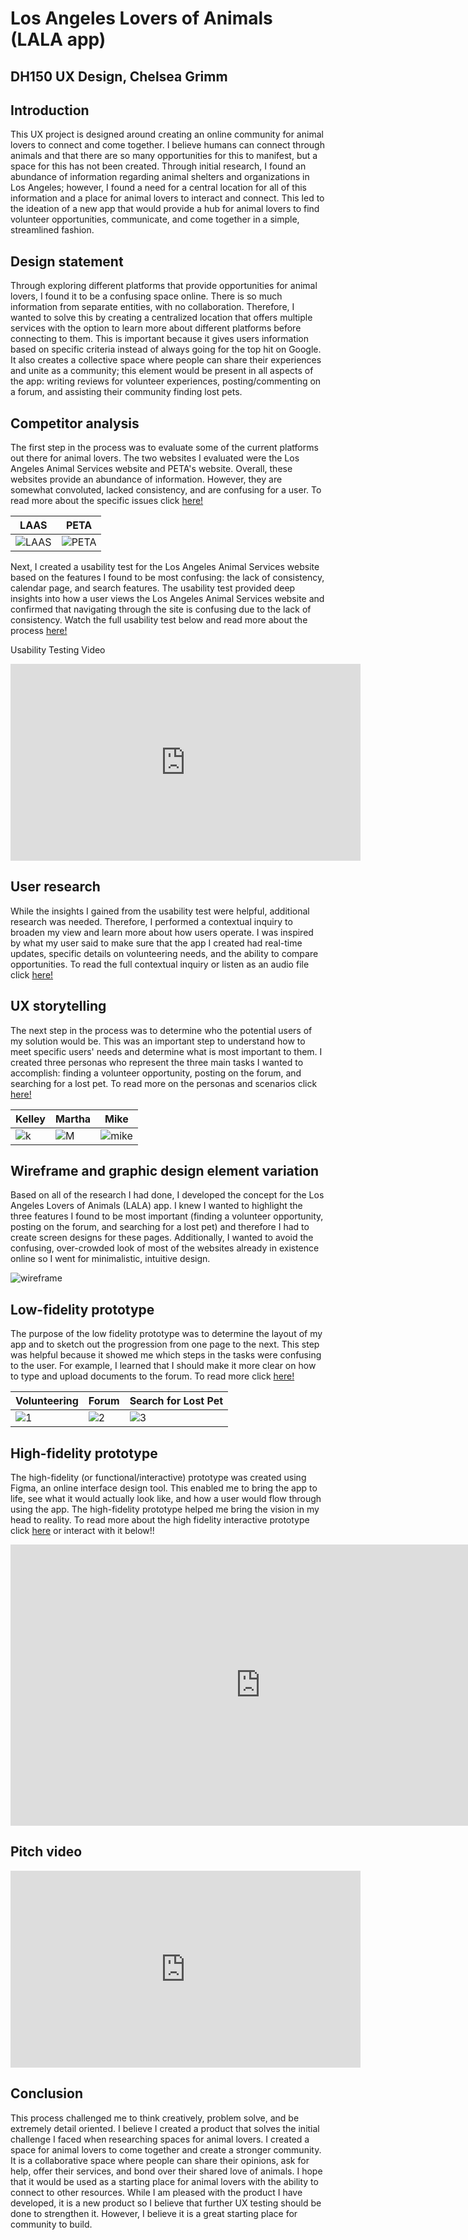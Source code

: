 # Los Angeles Lovers of Animals (LALA app)
## DH150 UX Design, Chelsea Grimm

## Introduction

This UX project is designed around creating an online community for animal lovers to connect and come together. I believe humans can connect through animals and that there are so many opportunities for this to manifest, but a space for this has not been created. Through initial research, I found an abundance of information regarding animal shelters and organizations in Los Angeles; however, I found a need for a central location for all of this information and a place for animal lovers to interact and connect. This led to the ideation of a new app that would provide a hub for animal lovers to find volunteer opportunities, communicate, and come together in a simple, streamlined fashion. 

## Design statement 

Through exploring different platforms that provide opportunities for animal lovers, I found it to be a confusing space online. There is so much information from separate entities, with no collaboration. Therefore, I wanted to solve this by creating a centralized location that offers multiple services with the option to learn more about different platforms before connecting to them. This is important because it gives users information based on specific criteria instead of always going for the top hit on Google. It also creates a collective space where people can share their experiences and unite as a community; this element would be present in all aspects of the app: writing reviews for volunteer experiences, posting/commenting on a forum, and assisting their community finding lost pets.

## Competitor analysis

The first step in the process was to evaluate some of the current platforms out there for animal lovers. The two websites I evaluated were the Los Angeles Animal Services website and PETA's website. Overall, these websites provide an abundance of information. However, they are somewhat convoluted, lacked consistency, and are confusing for a user. To read more about the specific issues click [here!](https://github.com/chelseagrimm/DH_150/blob/master/Assignment_01/README.md)


LAAS | PETA
----------|-----------
![LAAS](https://github.com/chelseagrimm/DH_150/raw/master/Assignment_01/laas.png)|![PETA](https://github.com/chelseagrimm/DH_150/raw/master/Assignment_01/peta.png)

Next, I created a usability test for the Los Angeles Animal Services website based on the features I found to be most confusing: the lack of consistency, calendar page, and search features. The usability test provided deep insights into how a user views the Los Angeles Animal Services website and confirmed that navigating through the site is confusing due to the lack of consistency. Watch the full usability test below and read more about the process [here!](https://github.com/chelseagrimm/DH_150/tree/master/Assignment_02)

Usability Testing Video

<iframe width="560" height="315" src="https://www.youtube.com/embed/SVVo3S4I9CQ" frameborder="0" allow="accelerometer; autoplay; encrypted-media; gyroscope; picture-in-picture" allowfullscreen></iframe>

## User research 

While the insights I gained from the usability test were helpful, additional research was needed. Therefore, I performed a contextual inquiry to broaden my view and learn more about how users operate. I was inspired by what my user said to make sure that the app I created had real-time updates, specific details on volunteering needs, and the ability to compare opportunities. To read the full contextual inquiry or listen as an audio file click [here!](https://github.com/chelseagrimm/DH_150/blob/master/Assignment_05/READ.md)

## UX storytelling

The next step in the process was to determine who the potential users of my solution would be. This was an important step to understand how to meet specific users' needs and determine what is most important to them. I created three personas who represent the three main tasks I wanted to accomplish: finding a volunteer opportunity, posting on the forum, and searching for a lost pet. To read more on the personas and scenarios click [here!](https://github.com/chelseagrimm/DH_150/blob/master/Assignment_04/READ.md)

Kelley | Martha | Mike
-------|--------|------
![k](https://github.com/chelseagrimm/DH_150/raw/master/Assignment_04/Kelley1.png) | ![M](https://github.com/chelseagrimm/DH_150/raw/master/Assignment_04/Martha1.png) | ![mike](https://github.com/chelseagrimm/DH_150/raw/master/Assignment_04/Mike1.png)

## Wireframe and graphic design element variation

Based on all of the research I had done, I developed the concept for the Los Angeles Lovers of Animals (LALA) app. I knew I wanted to highlight the three features I found to be most important (finding a volunteer opportunity, posting on the forum, and searching for a lost pet) and therefore I had to create screen designs for these pages. Additionally, I wanted to avoid the confusing, over-crowded look of most of the websites already in existence online so I went for minimalistic, intuitive design.

![wireframe](https://github.com/chelseagrimm/DH_150/raw/master/Assignment_06/newframes1.png)

## Low-fidelity prototype

The purpose of the low fidelity prototype was to determine the layout of my app and to sketch out the progression from one page to the next. This step was helpful because it showed me which steps in the tasks were confusing to the user. For example, I learned that I should make it more clear on how to type and upload documents to the forum. To read more click [here!](https://github.com/chelseagrimm/DH_150/blob/master/Assignment_06/README.md)

Volunteering | Forum | Search for Lost Pet
------------|--------|------------------
![1](https://github.com/chelseagrimm/DH_150/raw/master/Assignment_06/test1.png) | ![2](https://github.com/chelseagrimm/DH_150/raw/master/Assignment_06/test2.png) | ![3](https://github.com/chelseagrimm/DH_150/raw/master/Assignment_06/test3.png)

## High-fidelity prototype

The high-fidelity (or functional/interactive) prototype was created using Figma, an online interface design tool. This enabled me to bring the app to life, see what it would actually look like, and how a user would flow through using the app. The high-fidelity prototype helped me bring the vision in my head to reality. To read more about the high fidelity interactive prototype click [here](https://github.com/chelseagrimm/DH_150/tree/master/Assignment_08) or interact with it below!!

<iframe style="border: none;" width="800" height="450" src="https://www.figma.com/embed?embed_host=share&url=https%3A%2F%2Fwww.figma.com%2Fproto%2Fyrt0fLRb55mjJpQWfaZFiy%2FHighFidelityPrototype%3Fnode-id%3D7%253A1%26scaling%3Dscale-down" allowfullscreen></iframe>

## Pitch video

<iframe width="560" height="315" src="https://www.youtube.com/embed/Dshzc4DtxII" frameborder="0" allow="accelerometer; autoplay; encrypted-media; gyroscope; picture-in-picture" allowfullscreen></iframe>

## Conclusion

This process challenged me to think creatively, problem solve, and be extremely detail oriented. I believe I created a product that solves the initial challenge I faced when researching spaces for animal lovers. I created a space for animal lovers to come together and create a stronger community. It is a collaborative space where people can share their opinions, ask for help, offer their services, and bond over their shared love of animals. I hope that it would be used as a starting place for animal lovers with the ability to connect to other resources. While I am pleased with the product I have developed, it is a new product so I believe that further UX testing should be done to strengthen it. However, I believe it is a great starting place for community to build.
